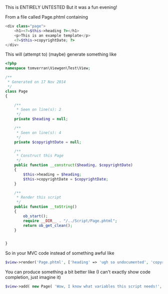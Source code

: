 This is ENTIRELY UNTESTED
But it was a fun evening!

From a file called Page.phtml containing

```php
<div class="page">
    <h1><?=$this->heading ?></h1>
    <p>This is an example template</p>
    <?=$this->copyrightDate; ?>
</div>
```

This will (attempt to) (maybe) generate something like

```php
<?php
namespace tomverran\Viewgen\Test\View;

/**
 * Generated on 17 Nov 2014
 */
class Page
{

    /**
     * Seen on line(s): 2
     */
    private $heading = null;

    /**
     * Seen on line(s): 4
     */
    private $copyrightDate = null;

    /**
     * Construct this Page
     */
    public function __construct($heading, $copyrightDate)
    {
        $this->heading = $heading;
        $this->copyrightDate = $copyrightDate;
    }

    /**
     * Render this script
     */
    public function __toString()
    {
        ob_start();
        require __DIR__ . "/../Script/Page.phtml";
        return ob_get_clean();
    }


}
```

So in your MVC code instead of something awful like

```php
$view->render('Page.phtml', ['heading' => 'ugh so undocumented', 'copyrightDate' => 'pfft']);
```

You can produce something a bit better like
(I can't exactly show code completion, just imagine it)

```php
$view->add( new Page( 'Wow, I know what variables this script needs!', 'Super' ) );
```